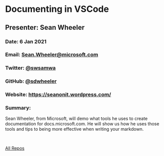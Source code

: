 # Documenting in VSCode
## Presenter: Sean Wheeler
### Date: 6 Jan 2021
### Email: Sean.Wheeler@microsoft.com
### Twitter: [@swsamwa](https://twitter.com/swsamwa)
### GitHub: [@sdwheeler](https://github.com/sdwheeler)
### Website: https://seanonit.wordpress.com/
### Summary:
Sean Wheeler, from Microsoft, will demo what tools he uses to create documentation for docs.microsoft.com.  He will show us how he uses those tools and tips to being more effective when writing your markdown.

&nbsp;
&nbsp;

[All Repos](https://github.com/sdwheeler?tab=repositories)

